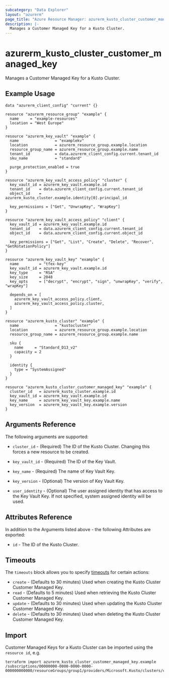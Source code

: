 ```yaml
---
subcategory: "Data Explorer"
layout: "azurerm"
page_title: "Azure Resource Manager: azurerm_kusto_cluster_customer_managed_key"
description: |-
  Manages a Customer Managed Key for a Kusto Cluster.
---
```


# azurerm_kusto_cluster_customer_managed_key

Manages a Customer Managed Key for a Kusto Cluster.

## Example Usage

```hcl
data "azurerm_client_config" "current" {}

resource "azurerm_resource_group" "example" {
  name     = "example-resources"
  location = "West Europe"
}

resource "azurerm_key_vault" "example" {
  name                = "examplekv"
  location            = azurerm_resource_group.example.location
  resource_group_name = azurerm_resource_group.example.name
  tenant_id           = data.azurerm_client_config.current.tenant_id
  sku_name            = "standard"

  purge_protection_enabled = true
}

resource "azurerm_key_vault_access_policy" "cluster" {
  key_vault_id = azurerm_key_vault.example.id
  tenant_id    = data.azurerm_client_config.current.tenant_id
  object_id    = azurerm_kusto_cluster.example.identity[0].principal_id

  key_permissions = ["Get", "UnwrapKey", "WrapKey"]
}

resource "azurerm_key_vault_access_policy" "client" {
  key_vault_id = azurerm_key_vault.example.id
  tenant_id    = data.azurerm_client_config.current.tenant_id
  object_id    = data.azurerm_client_config.current.object_id

  key_permissions = ["Get", "List", "Create", "Delete", "Recover", "GetRotationPolicy"]
}

resource "azurerm_key_vault_key" "example" {
  name         = "tfex-key"
  key_vault_id = azurerm_key_vault.example.id
  key_type     = "RSA"
  key_size     = 2048
  key_opts     = ["decrypt", "encrypt", "sign", "unwrapKey", "verify", "wrapKey"]

  depends_on = [
    azurerm_key_vault_access_policy.client,
    azurerm_key_vault_access_policy.cluster,
  ]
}

resource "azurerm_kusto_cluster" "example" {
  name                = "kustocluster"
  location            = azurerm_resource_group.example.location
  resource_group_name = azurerm_resource_group.example.name

  sku {
    name     = "Standard_D13_v2"
    capacity = 2
  }

  identity {
    type = "SystemAssigned"
  }
}

resource "azurerm_kusto_cluster_customer_managed_key" "example" {
  cluster_id   = azurerm_kusto_cluster.example.id
  key_vault_id = azurerm_key_vault.example.id
  key_name     = azurerm_key_vault_key.example.name
  key_version  = azurerm_key_vault_key.example.version
}
```

## Arguments Reference

The following arguments are supported:

* `cluster_id` - (Required) The ID of the Kusto Cluster. Changing this forces a new resource to be created.

* `key_vault_id` - (Required) The ID of the Key Vault. 

* `key_name` - (Required) The name of Key Vault Key.

* `key_version` - (Optional) The version of Key Vault Key.

* `user_identity` - (Optional) The user assigned identity that has access to the Key Vault Key. If not specified, system assigned identity will be used.

## Attributes Reference

In addition to the Arguments listed above - the following Attributes are exported:

* `id` - The ID of the Kusto Cluster.

## Timeouts

The `timeouts` block allows you to specify [timeouts](https://www.terraform.io/language/resources/syntax#operation-timeouts) for certain actions:

* `create` - (Defaults to 30 minutes) Used when creating the Kusto Cluster Customer Managed Key.
* `read` - (Defaults to 5 minutes) Used when retrieving the Kusto Cluster Customer Managed Key.
* `update` - (Defaults to 30 minutes) Used when updating the Kusto Cluster Customer Managed Key.
* `delete` - (Defaults to 30 minutes) Used when deleting the Kusto Cluster Customer Managed Key.

## Import

Customer Managed Keys for a Kusto Cluster can be imported using the `resource id`, e.g.

```shell
terraform import azurerm_kusto_cluster_customer_managed_key.example /subscriptions/00000000-0000-0000-0000-000000000000/resourceGroups/group1/providers/Microsoft.Kusto/clusters/cluster1
```
